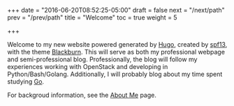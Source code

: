 +++
date = "2016-06-20T08:52:25-05:00"
draft = false
next = "/next/path"
prev = "/prev/path"
title = "Welcome"
toc = true
weight = 5

+++

Welcome to my new website powered generated by [Hugo](https://gohugo.io/), created by [spf13](https://github.com/spf13), with the theme [Blackburn](http://themes.gohugo.io/theme/blackburn/).  This will serve as both my professional webpage and semi-professional blog.  Professionally, the blog will follow my experiences working with OpenStack and developing in Python/Bash/Golang.  Additionally, I will probably blog about my time spent studying [Go](https://en.wikipedia.org/wiki/Go_(game)).

For backgroud information, see the [About Me](/about/) page.
